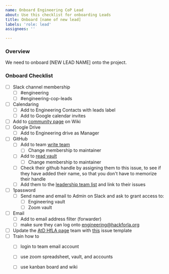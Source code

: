 ```yaml
---
name: Onboard Engineering CoP Lead
about: Use this checklist for onboarding Leads
title: Onboard [name of new lead]
labels: 'role: lead'
assignees: ''

---
```


### Overview
We need to onboard [NEW LEAD NAME] onto the project.

### Onboard Checklist
- [ ] Slack channel membership
  - [ ] #engineering
  - [ ] #engineering-cop-leads
- [ ] Calendaring
    - [ ] Add to Engineering Contacts with leads label
    - [ ] Add to Google calendar invites
- [ ] Add to [community page](https://github.com/hackforla/engineering/wiki/Community#engineering-cop-leads) on Wiki
- [ ] Google Drive
   - [ ] Add to Engineering drive as Manager
- [ ] GitHub
     - [ ] Add to team [write team](https://github.com/orgs/hackforla/teams/access-the-data-write/members)
        - [ ] Change membership to maintainer
     - [ ] Add to [read vault](https://github.com/orgs/hackforla/teams/access-the-data/members)
        - [ ] Change membership to maintainer
     - [ ] Check their github handle by assigning them to this issue, to see if they have added their name, so that you don't have to memorize their handle
     - [ ] Add them to the [leadership team list](https://github.com/hackforla/engineering/projects/1#card-88413743) and link to their issues
- [ ] 1password 
     - [ ] Send name and email to Admin on Slack and ask to grant access to:
       - [ ] Engineering vault
       - [ ] Zoom vault
- [ ] Email
   - [ ] Add to email address filter (forwarder)
   - [ ] make sure they can log onto engineering@hackforla.org
- [ ] Update the [AtD HfLA page](https://www.hackforla.org/projects/access-the-data) team with [this](https://github.com/hackforla/website/issues/new?assignees=&labels=P-Feature%3A+Project+Info+and+Page%2C+role%3A+back+end%2FdevOps%2C+role%3A+front+end%2C+Size%3A+Small%2C+size%3A+0.5pt%2C+time+sensitive&template=project-profile-card-review-and-update.yml&title=Update+Project+Profile%3A+%5BProject+Name%5D) issue template
- [ ] Train how to 
   - [ ] login to team email account
   - [ ] use zoom spreadsheet, vault, and accounts
   - [ ] use kanban board and wiki


